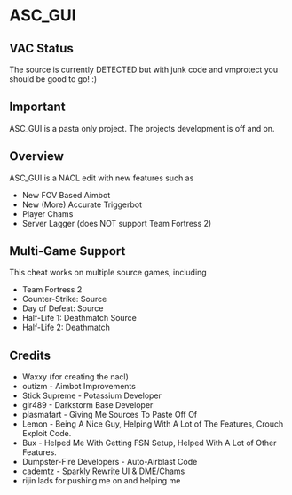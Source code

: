 # ASC_GUI
## VAC Status

The source is currently DETECTED but with junk code and vmprotect you should be good to go! :)

## Important

ASC_GUI is a pasta only project.
The projects development is off and on.

## Overview

ASC_GUI is a NACL edit with new features such as

* New FOV Based Aimbot
* New (More) Accurate Triggerbot
* Player Chams
* Server Lagger (does NOT support Team Fortress 2)

## Multi-Game Support
This cheat works on multiple source games, including
* Team Fortress 2
* Counter-Strike: Source
* Day of Defeat: Source
* Half-Life 1: Deathmatch Source
* Half-Life 2: Deathmatch

## Credits
* Waxxy (for creating the nacl)
* outizm - Aimbot Improvements
* Stick Supreme - Potassium Developer
* gir489 - Darkstorm Base Developer
* plasmafart - Giving Me Sources To Paste Off Of
* Lemon - Being A Nice Guy, Helping With A Lot of The Features, Crouch Exploit Code.
* Bux - Helped Me With Getting FSN Setup, Helped With A Lot of Other Features.
* Dumpster-Fire Developers - Auto-Airblast Code
* cademtz - Sparkly Rewrite UI & DME/Chams
* rijin lads for pushing me on and helping me
